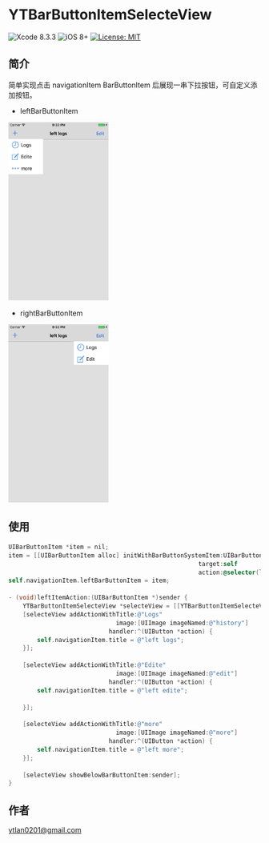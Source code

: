 # YTBarButtonItemSelecteView

![Xcode 8.3.3](https://img.shields.io/badge/Xcode-8.3.3-0080FF.svg)
![iOS 8+](https://img.shields.io/badge/iOS-8+-green.svg)
[![License: MIT](https://img.shields.io/cocoapods/l/MBProgressHUD.svg?style=flat)](http://opensource.org/licenses/MIT)

## 简介

简单实现点击 navigationItem BarButtonItem 后展现一串下拉按钮，可自定义添加按钮。

- leftBarButtonItem

<img src="https://github.com/tzshlyt/YTBarButtonItemSelecteView/blob/master/left.png" width="200">

- rightBarButtonItem

<img src="https://github.com/tzshlyt/YTBarButtonItemSelecteView/blob/master/right.png" width="200">

## 使用

```objective-c
UIBarButtonItem *item = nil;
item = [[UIBarButtonItem alloc] initWithBarButtonSystemItem:UIBarButtonSystemItemAdd
                                                     target:self
                                                     action:@selector(leftItemAction:)];
self.navigationItem.leftBarButtonItem = item;
    
- (void)leftItemAction:(UIBarButtonItem *)sender {
    YTBarButtonItemSelecteView *selecteView = [[YTBarButtonItemSelecteView alloc] initWithView:self.navigationController.view];
    [selecteView addActionWithTitle:@"Logs"
                              image:[UIImage imageNamed:@"history"]
                            handler:^(UIButton *action) {
        self.navigationItem.title = @"left logs";
    }];
    
    [selecteView addActionWithTitle:@"Edite"
                              image:[UIImage imageNamed:@"edit"]
                            handler:^(UIButton *action) {
        self.navigationItem.title = @"left edite";
                                
    }];
    
    [selecteView addActionWithTitle:@"more"
                              image:[UIImage imageNamed:@"more"]
                            handler:^(UIButton *action) {
        self.navigationItem.title = @"left more";
    }];
    
    [selecteView showBelowBarButtonItem:sender];
}
```


## 作者

ytlan0201@gmail.com
